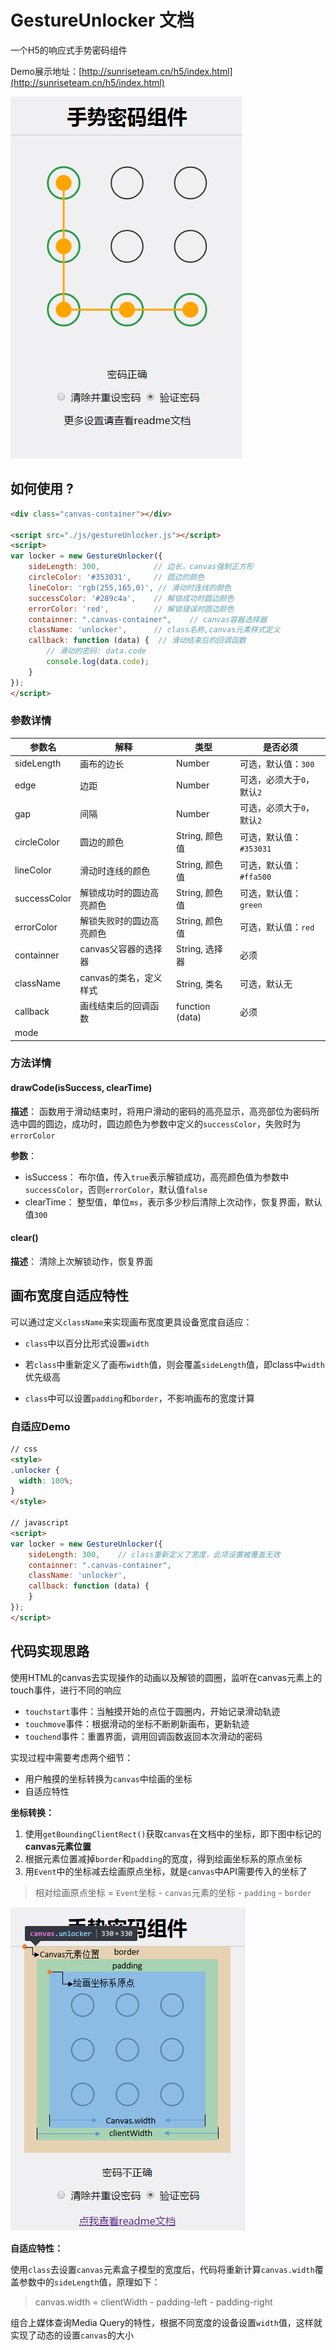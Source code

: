 # GestureUnlocker 文档

一个H5的响应式手势密码组件

Demo展示地址：[http://sunriseteam.cn/h5/index.html](http://sunriseteam.cn/h5/index.html)

![](./demo.png)

## 如何使用 ?

```html
<div class="canvas-container"></div>

<script src="./js/gestureUnlocker.js"></script>
<script>
var locker = new GestureUnlocker({
    sideLength: 300,			// 边长，canvas强制正方形
    circleColor: '#353031',		// 圆边的颜色 
    lineColor: 'rgb(255,165,0)', // 滑动时连线的颜色
    successColor: '#289c4a',	// 解锁成功时圆边颜色
    errorColor: 'red',			// 解锁错误时圆边颜色
    containner: ".canvas-container",	// canvas容器选择器
    className: 'unlocker',		// class名称,canvas元素样式定义
    callback: function (data) {  // 滑动结束后的回调函数
      	// 滑动的密码: data.code
      	console.log(data.code);
    }
});
</script>
```

### 参数详情

| 参数名          | 解释             | 类型              | 是否必须              |
| ------------ | -------------- | --------------- | ----------------- |
| sideLength   | 画布的边长          | Number          | 可选，默认值：`300`      |
| edge         | 边距             | Number          | 可选，必须大于`0`，默认`2`  |
| gap          | 间隔             | Number          | 可选，必须大于`0`，默认`2`  |
| circleColor  | 圆边的颜色          | String, 颜色值     | 可选，默认值：`#353031`  |
| lineColor    | 滑动时连线的颜色       | String, 颜色值     | 可选，默认值： `#ffa500` |
| successColor | 解锁成功时的圆边高亮颜色   | String, 颜色值     | 可选，默认值：`green`    |
| errorColor   | 解锁失败时的圆边高亮颜色   | String, 颜色值     | 可选，默认值：`red`      |
| containner   | canvas父容器的选择器  | String, 选择器     | 必须                |
| className    | canvas的类名，定义样式 | String, 类名      | 可选，默认无            |
| callback     | 画线结束后的回调函数     | function (data) | 必须                |
| mode         |                |                 |                   |

### 方法详情

#### drawCode(isSuccess, clearTime)

**描述**： 函数用于滑动结束时，将用户滑动的密码的高亮显示，高亮部位为密码所选中圆的圆边，成功时，圆边颜色为参数中定义的`successColor`，失败时为`errorColor`

**参数**：

* isSuccess： 布尔值，传入`true`表示解锁成功，高亮颜色值为参数中`successColor`，否则`errorColor`，默认值`false`
* clearTime： 整型值，单位`ms`，表示多少秒后清除上次动作，恢复界面，默认值`300`

#### clear()

**描述**： 清除上次解锁动作，恢复界面

## 画布宽度自适应特性

可以通过定义`className`来实现画布宽度更具设备宽度自适应：

* `class`中以百分比形式设置`width`


* 若`class`中重新定义了画布`width`值，则会覆盖`sideLength`值，即class中`width`优先级高
* `class`中可以设置`padding`和`border`，不影响画布的宽度计算

### 自适应Demo

```html
// css
<style>
.unlocker {
  width: 100%;
}
</style>

// javascript
<script>
var locker = new GestureUnlocker({
    sideLength: 300,	// class重新定义了宽度，此项设置被覆盖无效
    containner: ".canvas-container",
    className: 'unlocker',
    callback: function (data) {
    }
});
</script>
```

## 代码实现思路

使用HTML的canvas去实现操作的动画以及解锁的圆圈，监听在canvas元素上的touch事件，进行不同的响应

* `touchstart`事件：当触摸开始的点位于圆圈内，开始记录滑动轨迹
* `touchmove`事件：根据滑动的坐标不断刷新画布，更新轨迹
* `touchend`事件：重置界面，调用回调函数返回本次滑动的密码

实现过程中需要考虑两个细节：

* 用户触摸的坐标转换为`canvas`中绘画的坐标
* 自适应特性

**坐标转换：**

1. 使用`getBoundingClientRect()`获取`canvas`在文档中的坐标，即下图中标记的**canvas元素位置**
2. 根据元素位置减掉`border`和`padding`的宽度，得到绘画坐标系的原点坐标
3. 用`Event`中的坐标减去绘画原点坐标，就是`canvas`中API需要传入的坐标了

> 相对绘画原点坐标 = `Event`坐标 - `canvas`元素的坐标 - `padding` - `border`

![](./demo1.png)

**自适应特性：**

使用`class`去设置`canvas`元素盒子模型的宽度后，代码将重新计算`canvas.width`覆盖参数中的`sideLength`值，原理如下：

> canvas.width = clientWidth - padding-left - padding-right 

组合上媒体查询Media Query的特性，根据不同宽度的设备设置`width`值，这样就实现了动态的设置`canvas`的大小